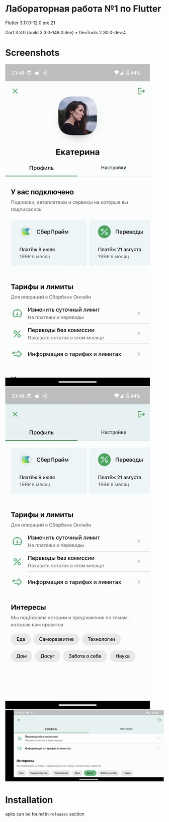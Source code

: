 # Лабораторная работа №1 по Flutter
Flutter 3.17.0-12.0.pre.21

Dart 3.3.0 (build 3.3.0-149.0.dev) • DevTools
2.30.0-dev.4

# Screenshots
![First home image](assets/screenshots/home_1.jpg)
![First home image](assets/screenshots/home_2.jpg)
![First home image](assets/screenshots/home_rotated.jpg)

# Installation
apks can be found in `releases` section
